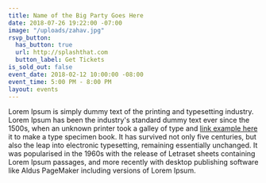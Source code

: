 ```yaml
---
title: Name of the Big Party Goes Here
date: 2018-07-26 19:22:00 -07:00
image: "/uploads/zahav.jpg"
rsvp_button:
  has_button: true
  url: http://splashthat.com
  button_label: Get Tickets
is_sold_out: false
event_date: 2018-02-12 10:00:00 -08:00
event_time: 5:00 PM - 8:00 PM
layout: events
---
```


Lorem Ipsum is simply dummy text of the printing and typesetting industry. Lorem Ipsum has been the industry's standard dummy text ever since the 1500s, when an unknown printer took a galley of type and [link example here](http://google.com) it to make a type specimen book. It has survived not only five centuries, but also the leap into electronic typesetting, remaining essentially unchanged. It was popularised in the 1960s with the release of Letraset sheets containing Lorem Ipsum passages, and more recently with desktop publishing software like Aldus PageMaker including versions of Lorem Ipsum.
